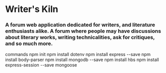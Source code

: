 # Writer's Kiln

### A forum web application dedicated for writers, and literature enthusiasts alike. A forum where people may have discussions about literary works, writing technicalities, ask for critiques, and so much more.

commands
npm init
npm install dotenv
npm install express --save
npm install body-parser
npm install mongodb --save
npm install hbs
npm install express-session --save
mongoose

